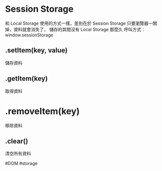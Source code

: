 # Session Storage
和 Local Storage 使用的方式一樣，差別在於 
Session Storage 只要瀏覽器一關掉，資料就會消失了，
儲存的其間沒有 Local Storage 那麼久
呼叫方式：window.sessionStorage

## .setItem(key, value)
儲存資料

## .getItem(key)
取得資料

# .removeItem(key)
移除資料

## .clear()
清空所有資料

#DOM 
#storage 
